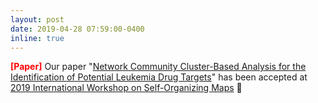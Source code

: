 ```yaml
---
layout: post
date: 2019-04-28 07:59:00-0400
inline: true
---
```


<strong><span style="color:red">[Paper]</span></strong> Our paper "[Network Community Cluster-Based Analysis for the Identification of Potential Leukemia Drug Targets](https://link.springer.com/chapter/10.1007/978-3-030-19642-4_31)" has been accepted at [2019 International Workshop on Self-Organizing Maps](https://link.springer.com/chapter/10.1007/978-3-030-19642-4_31) 🎉
